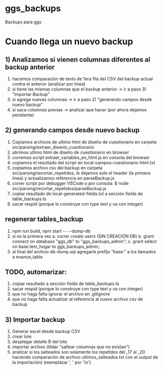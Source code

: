 # ggs_backups

Backups para ggs

# Cuando llega un nuevo backup

## 1) Analizamos si vienen columnas diferentes al backup anterior

1. hacemos comparación de texto de 1era fila del CSV del backup actual contra el anterior (analizar por linea)
2. si tiene las mismas columnas que el backup anterior -> ir a paso 3) "Importar Backup"
3. si agrega nuevas columnas -> ir a paso 2) "generando campos desde nuevo backup"
4. si saca columnas previas -> analizar que hacer (por ahora dejamos pendiente)

## 2) generando campos desde nuevo backup

1. Copiamos archivos de ultimo html de diseño de cuestionario en carpeta src/parsing/extraer_disenio_cuestionario
2. abrimos ultimo html de diseño de cuestionario en browser
3. corremos script extraer_variables_en_html.js en consola del browser
4. copiamos el resultado del script en local-campos-cuestionario-html.txt
5. copiamos archivo csv del backup en carpeta src/parsing/recortar_repetidos, le dejamos solo el header (la primera linea) y actualizamos referencia en parseBackup.js
6. correr script por debugger VSCode o por consola: $ node src/parsing/recortar_repetidos/parseBackup.js
7. copiar resultado de local-generated-fields.txt a sección fields de table_backups.ts
8. sacar respid (porque lo construye con type text y va con integer)

## regenerar tables_backup

1. npm run build, npm start -- --dump-db
2. si es la primera vez
   a. correr create users (SIN CREACIÓN DB)
   b. grant connect on database "ggs_db" to "ggs_backups_admin";
   c. grant select on base.tem_hogar to ggs_backups_admin;
3. al final del archivo db-dump.sql agregarle prefijo "base." a los llamados a enance_table

## TODO, automarizar:

1. copiar resultado a sección fields de table_backups.ts
2. sacar respid (porque lo construye con type text y va con integer)
3. que no haga falta ignorar el archivo en .gitignore
4. que no haga falta actualizar al referencia al nuevo archivo csv de backup

## 3) Importar backup

1. Generar excel desde backup CSV
2. crear lote
3. desplegar detalle B del lote
4. importar archivo (tildar "saltear columnas que no existan")
5. analizar si los salteados son solamente los repetidos del \_17 al \_20 haciendo comparación de archivo ultimos_salteados.txt con el output de la importación) (reemplazar ', ' por '\n')
